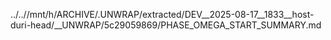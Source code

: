 ../..//mnt/h/ARCHIVE/.UNWRAP/extracted/DEV__2025-08-17__1833__host-duri-head/__UNWRAP/5c29059869/PHASE_OMEGA_START_SUMMARY.md